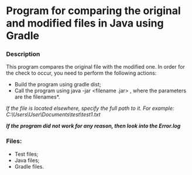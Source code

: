 # Program for comparing the original and modified files in Java using Gradle

### Description

This program compares the original file with the modified one. In order for the check to occur, you need to perform the following actions:

* Build the program using gradle dist;
* Call the program using java -jar <filename .jar> <parameters>, where the parameters are the filenames*.

*If the file is located elsewhere, specify the full path to it. For example: C:\\Users\\User\\Documents\\test\\test1.txt*

***If the program did not work for any reason, then look into the Error.log***

### Files:

* Test files;
* Java files;
* Gradle files.
